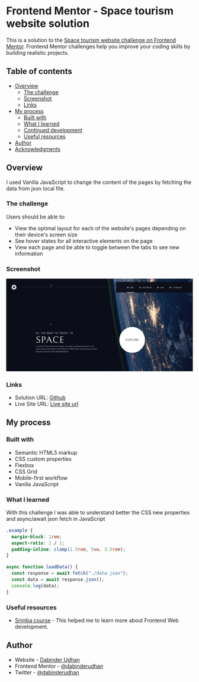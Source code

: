 # Frontend Mentor - Space tourism website solution

This is a solution to the [Space tourism website challenge on Frontend Mentor](https://www.frontendmentor.io/challenges/space-tourism-multipage-website-gRWj1URZ3). Frontend Mentor challenges help you improve your coding skills by building realistic projects.

## Table of contents

- [Overview](#overview)
  - [The challenge](#the-challenge)
  - [Screenshot](#screenshot)
  - [Links](#links)
- [My process](#my-process)
  - [Built with](#built-with)
  - [What I learned](#what-i-learned)
  - [Continued development](#continued-development)
  - [Useful resources](#useful-resources)
- [Author](#author)
- [Acknowledgments](#acknowledgments)

## Overview

I used Vanilla JavaScript to change the content of the pages by fetching the data from json local file.

### The challenge

Users should be able to:

- View the optimal layout for each of the website's pages depending on their device's screen size
- See hover states for all interactive elements on the page
- View each page and be able to toggle between the tabs to see new information

### Screenshot

![Screenshot](./Screenshot1.png)

### Links

- Solution URL: [Github](https://github.com/dabinderudhan/space-tourism-website)
- Live Site URL: [Live site url](https://dabinderudhan.github.io/space-tourism-website/)

## My process

### Built with

- Semantic HTML5 markup
- CSS custom properties
- Flexbox
- CSS Grid
- Mobile-first workflow
- Vanilla JavaScript

### What I learned

With this challenge I was able to understand better the CSS new properties and async/await json fetch in JavaScript

```css
.example {
  margin-block: 1rem;
  aspect-ratio: 1 / 1;
  padding-inline: clamp(1.5rem, 5vw, 3.5rem);
}
```

```js
async function loadData() {
  const response = await fetch("./data.json");
  const data = await response.json();
  console.log(data);
}
```

### Useful resources

- [Srimba course](https://scrimba.com/learn/spacetravel) - This helped me to learn more about Frontend Web development.

## Author

- Website - [Dabinder Udhan](https://github.com/dabinderudhan)
- Frontend Mentor - [@dabinderudhan](https://www.frontendmentor.io/home)
- Twitter - [@dabinderudhan](https://twitter.com/dabinderudhan)
